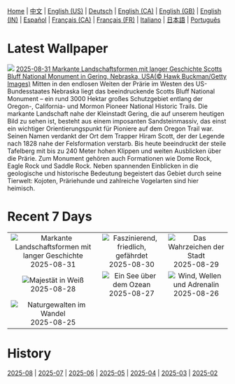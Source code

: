 [Home](../README.md) | [中文](zh-CN.md) | [English (US)](en-US.md) | [Deutsch](de-DE.md) | [English (CA)](en-CA.md) | [English (GB)](en-GB.md) | [English (IN)](en-IN.md) | [Español](es-ES.md) | [Français (CA)](fr-CA.md) | [Français (FR)](fr-FR.md) | [Italiano](it-IT.md) | [日本語](ja-JP.md) | [Português](pt-BR.md)

# Latest Wallpaper
![](https://www.bing.com/th?id=OHR.ScottsBluff_DE-DE5756991570_UHD.jpg)
[2025-08-31 Markante Landschaftsformen mit langer Geschichte Scotts Bluff National Monument in Gering, Nebraska, USA(© Hawk Buckman/Getty Images)](https://www.bing.com/th?id=OHR.ScottsBluff_DE-DE5756991570_UHD.jpg)
Mitten in den endlosen Weiten der Prärie im Westen des US-Bundesstaates Nebraska liegt das beeindruckende Scotts Bluff National Monument – ein rund 3000 Hektar großes Schutzgebiet entlang der Oregon-, California- und Mormon Pioneer National Historic Trails. Die markante Landschaft nahe der Kleinstadt Gering, die auf unserem heutigen Bild zu sehen ist, besteht aus einem imposanten Sandsteinmassiv, das einst ein wichtiger Orientierungspunkt für Pioniere auf dem Oregon Trail war. Seinen Namen verdankt der Ort dem Trapper Hiram Scott, der der Legende nach 1828 nahe der Felsformation verstarb. Bis heute beeindruckt der steile Tafelberg mit bis zu 240 Meter hohen Klippen und weiten Ausblicken über die Prärie. Zum Monument gehören auch Formationen wie Dome Rock, Eagle Rock und Saddle Rock. Neben spannenden Einblicken in die geologische und historische Bedeutung begeistert das Gebiet durch seine Tierwelt: Kojoten, Präriehunde und zahlreiche Vogelarten sind hier heimisch.

# Recent 7 Days
|  |  |  |
|:---:|:---:|:---:|
| ![](https://www.bing.com/th?id=OHR.ScottsBluff_DE-DE5756991570_400x240.jpg "Markante Landschaftsformen mit langer Geschichte") 2025-08-31 | ![](https://www.bing.com/th?id=OHR.MaldivesWhaleShark_DE-DE5305266157_400x240.jpg "Faszinierend, friedlich, gefährdet") 2025-08-30 | ![](https://www.bing.com/th?id=OHR.PlazaMayor_DE-DE2952299555_400x240.jpg "Das Wahrzeichen der Stadt") 2025-08-29 |
| ![](https://www.bing.com/th?id=OHR.WhiteEgret_DE-DE4529883456_400x240.jpg "Majestät in Weiß") 2025-08-28 | ![](https://www.bing.com/th?id=OHR.FaroeLake_DE-DE3217982226_400x240.jpg "Ein See über dem Ozean") 2025-08-27 | ![](https://www.bing.com/th?id=OHR.KitesurferGermany_DE-DE6337370430_400x240.jpg "Wind, Wellen und Adrenalin") 2025-08-26 |
| ![](https://www.bing.com/th?id=OHR.YellowstoneRiver_DE-DE2550082704_400x240.jpg "Naturgewalten im Wandel") 2025-08-25 |  |  |

# History
[2025-08](../archives/wallpaper/de-DE/w_2025_08.md) | [2025-07](../archives/wallpaper/de-DE/w_2025_07.md) | [2025-06](../archives/wallpaper/de-DE/w_2025_06.md) | [2025-05](../archives/wallpaper/de-DE/w_2025_05.md) | [2025-04](../archives/wallpaper/de-DE/w_2025_04.md) | [2025-03](../archives/wallpaper/de-DE/w_2025_03.md) | [2025-02](../archives/wallpaper/de-DE/w_2025_02.md)
